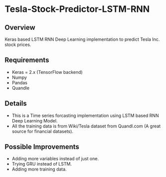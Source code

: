 # Tesla-Stock-Predictor-LSTM-RNN
## Overview

Keras based LSTM RNN Deep Learning implementation to predict Tesla Inc. stock prices.

## Requirements

  * Keras = 2.x (TensorFlow backend)
  * Numpy
  * Pandas
  * Quandle
  
## Details
  * This is a Time series forcasting implementation using LSTM based RNN Deep Learning Model.
  * All the training data is from Wiki/Tesla dataset from Quandl.com (A great source for financial datasets).

## Possible Improvements
  * Adding more variables instead of just one.
  * Trying GRU instead of LSTM.
  * Adding more training data.
